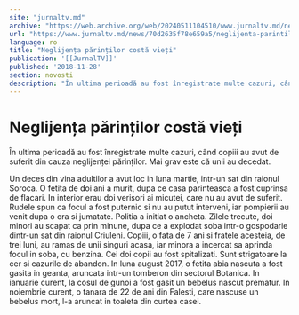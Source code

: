 ```yaml
---
site: "jurnaltv.md"
archive: "https://web.archive.org/web/20240511104510/www.jurnaltv.md/news/70d2635f78e659a5/neglijenta-parintilor-costa-vieti.html18"
url: "https://www.jurnaltv.md/news/70d2635f78e659a5/neglijenta-parintilor-costa-vieti.html18"
language: ro
title: "Neglijența părinților costă vieți"
publication: '[[JurnalTV]]'
published: '2018-11-28'
section: novosti
description: "În ultima perioadă au fost înregistrate multe cazuri, când copiii au avut de suferit din cauza neglijenței părinților. Mai grav este că unii au decedat."
---
```


# Neglijența părinților costă vieți

În ultima perioadă au fost înregistrate multe cazuri, când copiii au avut de suferit din cauza neglijenței părinților. Mai grav este că unii au decedat.

Un deces din vina adultilor a avut loc in luna martie, intr-un sat din raionul Soroca. O fetita de doi ani a murit, dupa ce casa parinteasca a fost cuprinsa de flacari. In interior erau doi verisori ai micutei, care nu au avut de suferit. Rudele spun ca focul a fost puternic si nu au putut interveni, iar pompierii au venit dupa o ora si jumatate. Politia a initiat o ancheta. Zilele trecute, doi minori au scapat ca prin minune, dupa ce a explodat soba intr-o gospodarie dintr-un sat din raionul Criuleni. Copiii, o fata de 7 ani si fratele acesteia, de trei luni, au ramas de unii singuri acasa, iar minora a incercat sa aprinda focul in soba, cu benzina. Cei doi copii au fost spitalizati. Sunt strigatoare la cer si cazurile de abandon. In luna august 2017, o fetita abia nascuta a fost gasita in geanta, aruncata intr-un tomberon din sectorul Botanica. In ianuarie curent, la cosul de gunoi a fost gasit un bebelus nascut prematur. In noiembrie curent, o tanara de 22 de ani din Falesti, care nascuse un bebelus mort, l-a aruncat in toaleta din curtea casei.